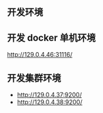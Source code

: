 ## 开发环境

## 开发 docker 单机环境

http://129.0.4.46:31116/

## 开发集群环境

- http://129.0.4.37:9200/
- http://129.0.4.38:9200/
